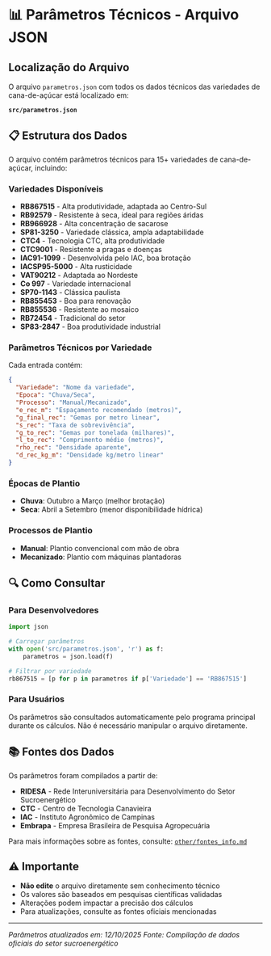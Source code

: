 # 📊 Parâmetros Técnicos - Arquivo JSON

## Localização do Arquivo

O arquivo `parametros.json` com todos os dados técnicos das variedades de cana-de-açúcar está localizado em:

**`src/parametros.json`**

## 📋 Estrutura dos Dados

O arquivo contém parâmetros técnicos para 15+ variedades de cana-de-açúcar, incluindo:

### Variedades Disponíveis
- **RB867515** - Alta produtividade, adaptada ao Centro-Sul
- **RB92579** - Resistente à seca, ideal para regiões áridas  
- **RB966928** - Alta concentração de sacarose
- **SP81-3250** - Variedade clássica, ampla adaptabilidade
- **CTC4** - Tecnologia CTC, alta produtividade
- **CTC9001** - Resistente a pragas e doenças
- **IAC91-1099** - Desenvolvida pelo IAC, boa brotação
- **IACSP95-5000** - Alta rusticidade
- **VAT90212** - Adaptada ao Nordeste
- **Co 997** - Variedade internacional
- **SP70-1143** - Clássica paulista
- **RB855453** - Boa para renovação
- **RB855536** - Resistente ao mosaico
- **RB72454** - Tradicional do setor
- **SP83-2847** - Boa produtividade industrial

### Parâmetros Técnicos por Variedade

Cada entrada contém:

```json
{
  "Variedade": "Nome da variedade",
  "Epoca": "Chuva/Seca",
  "Processo": "Manual/Mecanizado", 
  "e_rec_m": "Espaçamento recomendado (metros)",
  "g_final_rec": "Gemas por metro linear",
  "s_rec": "Taxa de sobrevivência",
  "g_to_rec": "Gemas por tonelada (milhares)",
  "l_to_rec": "Comprimento médio (metros)",
  "rho_rec": "Densidade aparente",
  "d_rec_kg_m": "Densidade kg/metro linear"
}
```

### Épocas de Plantio
- **Chuva**: Outubro a Março (melhor brotação)
- **Seca**: Abril a Setembro (menor disponibilidade hídrica)

### Processos de Plantio  
- **Manual**: Plantio convencional com mão de obra
- **Mecanizado**: Plantio com máquinas plantadoras

## 🔍 Como Consultar

### Para Desenvolvedores
```python
import json

# Carregar parâmetros
with open('src/parametros.json', 'r') as f:
    parametros = json.load(f)

# Filtrar por variedade
rb867515 = [p for p in parametros if p['Variedade'] == 'RB867515']
```

### Para Usuários
Os parâmetros são consultados automaticamente pelo programa principal durante os cálculos. Não é necessário manipular o arquivo diretamente.

## 📚 Fontes dos Dados

Os parâmetros foram compilados a partir de:

- **RIDESA** - Rede Interuniversitária para Desenvolvimento do Setor Sucroenergético
- **CTC** - Centro de Tecnologia Canavieira  
- **IAC** - Instituto Agronômico de Campinas
- **Embrapa** - Empresa Brasileira de Pesquisa Agropecuária

Para mais informações sobre as fontes, consulte: [`other/fontes_info.md`](other/fontes_info.md)

## ⚠️ Importante

- **Não edite** o arquivo diretamente sem conhecimento técnico
- Os valores são baseados em pesquisas científicas validadas
- Alterações podem impactar a precisão dos cálculos
- Para atualizações, consulte as fontes oficiais mencionadas

---

*Parâmetros atualizados em: 12/10/2025*
*Fonte: Compilação de dados oficiais do setor sucroenergético*